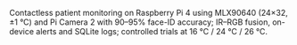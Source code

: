 Contactless patient monitoring on Raspberry Pi 4 using MLX90640 (24×32, ±1 °C) and Pi Camera 2 with 90–95% face-ID accuracy; IR–RGB fusion, on-device alerts and SQLite logs; controlled trials at 16 °C / 24 °C / 26 °C.
